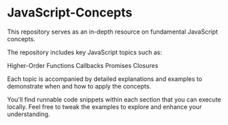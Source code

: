 # JavaScript-Concepts
This repository serves as an in-depth resource on fundamental JavaScript concepts.

The repository includes key JavaScript topics such as:

Higher-Order Functions Callbacks Promises Closures

Each topic is accompanied by detailed explanations and examples to demonstrate when and how to apply the concepts.

You'll find runnable code snippets within each section that you can execute locally. Feel free to tweak the examples to explore and enhance your understanding.
